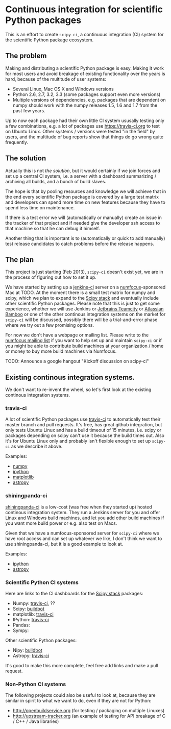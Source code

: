 # Continuous integration for scientific Python packages

This is an effort to create `scipy-ci`,
a continuous integration (CI) system for the scientific Python package ecosystem.

## The problem

Making and distributing a scientific Python package is easy.
Making it work for most users and avoid breakage of existing functionality over the years is hard,
because of the multitude of user systems:

* Several Linux, Mac OS X and Windows versions
* Python 2.6, 2.7, 3.2, 3.3 (some packages support even more versions)
* Multiple versions of dependencies,
  e.g. packages that are dependent on numpy should work with the numpy releases
  1.5, 1.6 and 1.7 from the past few years.

Up to now each package had their own little CI system ususally testing
only a few combinations, e.g. a lot of packages use https://travis-ci.org to test on Ubuntu Linux.
Other systems / versions were tested "in the field" by users, and the multitude of bug reports
show that things do go wrong quite frequently.

## The solution

Actually this is not *the solution*, but it would certainly if we join forces and set up a central CI
system, i.e. a server with a dashboard summarizing / archiving all builds, and a bunch of build slaves.

The hope is that by pooling resources and knowledge we will achieve that in the end every scientific
Python package is covered by a large test matrix and developers can spend more time on new features
because they have to spend less time on maintenance.

If there is a test error we will (automatically or manually) create an issue in the tracker of that
project and if needed give the developer ssh access to that machine so that he can debug it himself.

Another thing that is important is to (automatically or quick to add manually)
test release candidates to catch problems before the release happens.

## The plan

This project is just starting (Feb 2013), `scipy-ci` doesn't exist yet, we are in the process of
figuring out how to set it up.

We have started by setting up a [jenkins-ci](http://jenkins-ci.org) server on a
[numfocus](http://numfocus.org)-sponsored Mac at TODO.
At the moment there is a small test matrix for numpy and scipy,
which we plan to expand to the [Scipy stack](http://scipy.github.com/stackspec.html)
and eventually include other scientific Python packages.
Please note that this is just to get some experience, whether we will use Jenkins or
[Jetbrains Teamcity](http://www.jetbrains.com/teamcity/) or 
[Atlassian Bamboo](http://www.atlassian.com/software/bamboo/overview) or one of the
other continous integration systems on the market for `scipy-ci` will be discussed,
possibly there will be a trial-and-error phase where we try out a few promising options.

For now we don't have a webpage or mailing list.
Please write to the [numfocus mailing list](https://groups.google.com/forum/?fromgroups#!forum/numfocus)
if you want to help set up and maintain `scipy-ci` or if you might be able to contribute
build machines at your organization / home or money to buy more build machines via Numfocus.

TODO: Announce a google hangout "Kickoff discussion on scipy-ci"

## Existing continous integration systems.

We don't want to re-invent the wheel, so let's first look at the existing continous integration systems.

### travis-ci

A lot of scientific Python packages use [travis-ci](https://travis-ci.org) to automatically test their master
branch and pull requests. It's free, has great github integration, but only tests Ubuntu Linux and has a build
timeout of 15 minutes, i.e. scipy or packages depending on scipy can't use it because the build times out.
Also it's for Ubuntu Linux only and probably isn't flexible enough to set up `scipy-ci` as we describe it above.

Examples:
* [numpy](https://travis-ci.org/numpy/numpy)
* [ipython](https://travis-ci.org/ipython/ipython)
* [matplotlib](https://travis-ci.org/matplotlib/matplotlib)
* [astropy](https://travis-ci.org/astropy/astropy)

### shiningpanda-ci

[shiningpanda-ci](https://jenkins.shiningpanda.com/astropy/) is a low-cost (was free when they started up)
hosted continous integration system.
They run a Jenkins server for you and offer Linux and Windows build machines, and let you add other build machines
if you want more build power or e.g. also test on Macs.

Given that we have a numfocus-sponsored server for `scipy-ci` where we have root access and can set up whatever
we like, I don't think we want to use shiningpanda-ci, but it is a good example to look at.

Examples:

* [ipython](https://jenkins.shiningpanda.com/ipython/)
* [astropy](https://jenkins.shiningpanda.com/astropy/)

### Scientific Python CI systems

Here are links to the CI dashboards for the [Scipy stack](http://scipy.github.com/stackspec.html) packages:

* Numpy: [travis-ci](https://travis-ci.org/numpy/numpy), ??
* Scipy: [buildbot](http://buildbot.scipy.org)
* matplotlib: [travis-ci](https://travis-ci.org/matplotlib/matplotlib)
* IPython: [travis-ci](https://travis-ci.org/ipython/ipython)
* Pandas: 
* Sympy: 

Other scientific Python packages:

* Nipy: [buildbot](http://nipy.bic.berkeley.edu/builders)
* Astropy: [travis-ci](https://travis-ci.org/astropy/astropy)

It's good to make this more complete, feel free add links and make a pull request.

### Non-Python CI systems

The following projects could also be useful to look at, because they are similar in spirit to what
we want to do, even if they are not for Python:

* http://openbuildservice.org (for testing / packaging on multiple Linuxes)
* http://upstream-tracker.org (an example of testing for API breakage of C / C++ / Java libraries)

